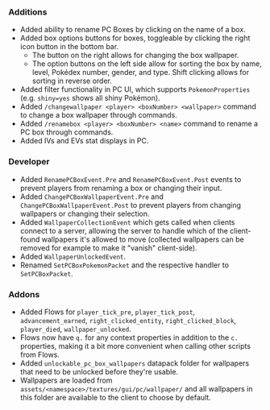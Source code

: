 ### Additions
- Added ability to rename PC Boxes by clicking on the name of a box.
- Added box options buttons for boxes, toggleable by clicking the right icon button in the bottom bar.
  - The button on the right allows for changing the box wallpaper.
  - The option buttons on the left side allow for sorting the box by name, level, Pokédex number, gender, and type. Shift clicking allows for sorting in reverse order.
- Added filter functionality in PC UI, which supports `PokemonProperties` (e.g. `shiny=yes` shows all shiny Pokémon).
- Added `/changewallpaper <player> <boxNumber> <wallpaper>` command to change a box wallpaper through commands.
- Added `/renamebox <player> <boxNumber> <name>` command to rename a PC box through commands.
- Added IVs and EVs stat displays in PC.

### Developer
- Added `RenamePCBoxEvent.Pre` and `RenamePCBoxEvent.Post` events to prevent players from renaming a box or changing their input.
- Added `ChangePCBoxWallpaperEvent.Pre` and `ChangePCBoxWallpaperEvent.Post` to prevent players from changing wallpapers or changing their selection.
- Added `WallpaperCollectionEvent` which gets called when clients connect to a server, allowing the server to handle which of the client-found wallpapers it's allowed to move (collected wallpapers can be removed for example to make it "vanish" client-side).
- Added `WallpaperUnlockedEvent`.
- Renamed `SetPCBoxPokemonPacket` and the respective handler to `SetPCBoxPacket`.

### Addons
- Added Flows for `player_tick_pre`, `player_tick_post`, `advancement_earned`, `right_clicked_entity`, `right_clicked_block`, `player_died`, `wallpaper_unlocked`.
- Flows now have `q.` for any context properties in addition to the `c.` properties, making it a bit more convenient when calling other scripts from Flows.
- Added `unlockable_pc_box_wallpapers` datapack folder for wallpapers that need to be unlocked before they're usable.
- Wallpapers are loaded from `assets/<namespace>/textures/gui/pc/wallpaper/` and all wallpapers in this folder are available to the client to choose by default.
